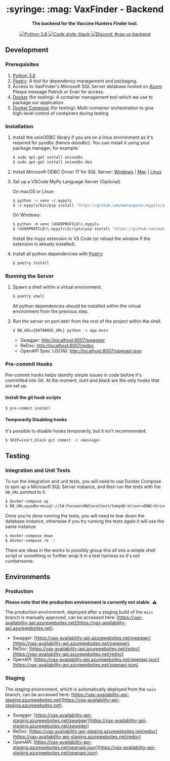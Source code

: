 <div align="center">
    <h1>:syringe: :mag: VaxFinder - Backend</h1>
</div>

<div align="center">
    <strong>The backend for the Vaccine Hunters Finder tool.</strong>
</div>

<br/>

<div align="center">
    <a href="https://www.python.org/downloads/release/python-380/">
        <img src="https://img.shields.io/badge/python-3.8-blue.svg" alt="Python 3.8" />
    </a>
    <a href="https://github.com/psf/black">
        <img src="https://img.shields.io/badge/code%20style-black-000000.svg" alt="Code style: black" />
    </a>
    <a href="https://discord.com/channels/822486436837326908/832366009091358731">
        <img src="https://img.shields.io/badge/-%23vax--ui--backend-7389D8?logo=discord&logoColor=ffffff&labelColor=6A7EC2" alt="Discord: #vax-ui-backend" />
    </a>
</div>

## Development

### Prerequisites

1. [Python 3.8](https://www.python.org/downloads/release/python-380/)
2. [Poetry](https://python-poetry.org/): A tool for dependency management and packaging.
3. Access to VaxFinder's Microsoft SQL Server database hosted on [Azure](https://azure.microsoft.com/en-ca/services/sql-database/). Please message Patrick or Evan for access.
4. [Docker](https://www.docker.com/) (for testing): A container management tool which we use to package our application.
5. [Docker Compose](https://docs.docker.com/compose/install/) (for testing): Multi-container orchestration to give high-level control of containers during testing.

### Installation

1. Install the unixODBC library if you are on a linux environment as it's required for pyodbc (hence *aioodbc*). You can install it using your package manager, for example:

    ```bash
    $ sudo apt-get install unixodbc
    $ sudo apt-get install unixodbc-dev
    ```

2. Install Microsoft ODBC Driver 17 for SQL Server: [Windows](https://docs.microsoft.com/en-us/sql/connect/odbc/download-odbc-driver-for-sql-server?view=sql-server-ver15) | [Mac](https://docs.microsoft.com/en-us/sql/connect/odbc/linux-mac/install-microsoft-odbc-driver-sql-server-macos?view=sql-server-ver15) | [Linux](https://docs.microsoft.com/en-us/sql/connect/odbc/linux-mac/installing-the-microsoft-odbc-driver-for-sql-server?view=sql-server-ver15)

3. Set up a VSCode MyPy Language Server (Optional)

    On macOS or Linux:

    ```bash
    $ python -m venv ~/.mypyls
    $ ~/.mypyls/bin/pip install "https://github.com/matangover/mypyls/archive/master.zip#egg=mypyls[default-mypy]"
    ```

    On Windows:

    ```powershell
    $ python -m venv %USERPROFILE%\.mypyls
    $ %USERPROFILE%\.mypyls\Scripts\pip install "https://github.com/matangover/mypyls/archive/master.zip#egg=mypyls[default-mypy]"
    ```
   
    Install the mypy extension in VS Code (or reload the window if the extension is already installed).

4. Install all python dependencies with [Poetry](https://python-poetry.org/).

    ```bash
    $ poetry install
    ```

### Running the Server

1. Spawn a shell within a virtual environment.

    ```bash
    $ poetry shell
    ```

    All python dependencies should be installed within the virtual environment from the previous step.

2. Run the server on port `8007` from the root of the project within the shell.

    ```bash
    $ DB_URL={DATABASE_URL} python -m app.main
    ```

    - Swagger: [http://localhost:8007/swagger](http://localhost:8007/swagger)
    - ReDoc: [http://localhost:8007/redoc](http://localhost:8007/redoc)
    - OpenAPI Spec (JSON): [http://localhost:8007/openapi.json](http://localhost:8007/openapi.json)
   
### Pre-commit Hooks

Pre-commit hooks helps identify simple issues in code before it's committed into Git. At the moment, *isort* and *black* are the only hooks that are set up. 

#### Install the git hook scripts

```bash
$ pre-commit install
```

#### Temporarily Disabling hooks

It's possible to disable hooks temporarily, but it isn't recommended.

```bash
$ SKIP=isort,black git commit -m <message>
```

## Testing

### Integration and Unit Tests

To run the integration and unit tests, you will need to use Docker Compose to spin up a Microsoft SQL Server instance, and then run the tests with the `DB_URL` pointed to it.

```bash
$ docker-compose up
$ DB_URL=pyodbc+mssql://SA:Password0@localhost/tempdb?driver=ODBC+Driver+17+for+SQL+Server poetry run pytest -vvs app/tests/
```

Once you're done running the tests, you will need to tear down the database instance, otherwise if you try running the tests again it will use the same instance.

```bash
$ docker-compose down
$ docker-compose rm -f
```

There are ideas in the works to possibly group this all into a simple shell script or something or further wrap it in a test harness so it's not cumbersome.


## Environments

### Production

**Please note that the production environment is currently not stable.** :warning:

The production environment, deployed after a staging build of the `main` branch is manually approved, can be accessed here: [https://vax-availability-api.azurewebsites.net](https://vax-availability-api.azurewebsites.net).

- Swagger: [https://vax-availability-api.azurewebsites.net/swagger](https://vax-availability-api.azurewebsites.net/swagger)
- ReDoc: [https://vax-availability-api.azurewebsites.net/redoc](https://vax-availability-api.azurewebsites.net/redoc)
- OpenAPI: [https://vax-availability-api.azurewebsites.net/openapi.json](https://vax-availability-api.azurewebsites.net/openapi.json)

### Staging

The staging environment, which is automatically deployed from the `main` branch, can be accessed here: [https://vax-availability-api-staging.azurewebsites.net](https://vax-availability-api-staging.azurewebsites.net).

- Swagger: [https://vax-availability-api-staging.azurewebsites.net/swagger](https://vax-availability-api-staging.azurewebsites.net/swagger)
- ReDoc: [https://vax-availability-api-staging.azurewebsites.net/redoc](https://vax-availability-api-staging.azurewebsites.net/redoc)
- OpenAPI: [https://vax-availability-api-staging.azurewebsites.net/openapi.json](https://vax-availability-api-staging.azurewebsites.net/openapi.json)

